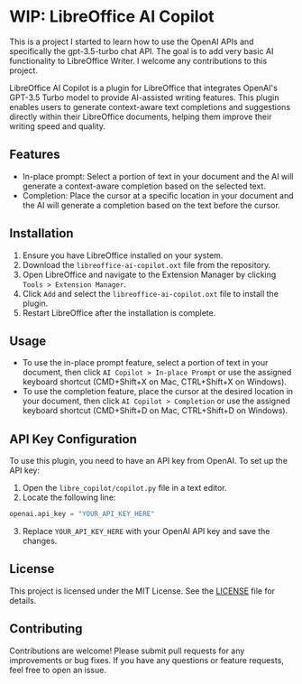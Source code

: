 # WIP: LibreOffice AI Copilot

This is a project I started to learn how to use the OpenAI APIs and specifically the gpt-3.5-turbo chat API. The goal is to add very basic AI
functionality to LibreOffice Writer. I welcome any contributions to this project.

LibreOffice AI Copilot is a plugin for LibreOffice that integrates OpenAI's GPT-3.5 Turbo model to provide AI-assisted writing features. This plugin enables users to generate context-aware text completions and suggestions directly within their LibreOffice documents, helping them improve their writing speed and quality.

## Features

- In-place prompt: Select a portion of text in your document and the AI will generate a context-aware completion based on the selected text.
- Completion: Place the cursor at a specific location in your document and the AI will generate a completion based on the text before the cursor.

## Installation

1. Ensure you have LibreOffice installed on your system.
2. Download the `libreoffice-ai-copilot.oxt` file from the repository.
3. Open LibreOffice and navigate to the Extension Manager by clicking `Tools > Extension Manager`.
4. Click `Add` and select the `libreoffice-ai-copilot.oxt` file to install the plugin.
5. Restart LibreOffice after the installation is complete.

## Usage

- To use the in-place prompt feature, select a portion of text in your document, then click `AI Copilot > In-place Prompt` or use the assigned keyboard shortcut (CMD+Shift+X on Mac, CTRL+Shift+X on Windows).
- To use the completion feature, place the cursor at the desired location in your document, then click `AI Copilot > Completion` or use the assigned keyboard shortcut (CMD+Shift+D on Mac, CTRL+Shift+D on Windows).

## API Key Configuration

To use this plugin, you need to have an API key from OpenAI. To set up the API key:

1. Open the `libre_copilot/copilot.py` file in a text editor.
2. Locate the following line:

```python
openai.api_key = "YOUR_API_KEY_HERE"
```

3. Replace `YOUR_API_KEY_HERE` with your OpenAI API key and save the changes.

## License

This project is licensed under the MIT License. See the [LICENSE](LICENSE) file for details.

## Contributing

Contributions are welcome! Please submit pull requests for any improvements or bug fixes. If you have any questions or feature requests, feel free to open an issue.
